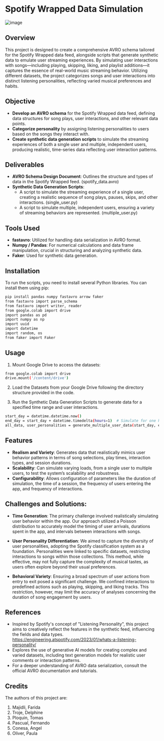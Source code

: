# Spotify Wrapped Data Simulation
![image](https://github.com/dtroje2/streamanalytics/assets/94994961/4080a74e-edd0-4c96-96d3-45268ab2d4c0)

## Overview

This project is designed to create a comprehensive AVRO schema tailored for the Spotify Wrapped data feed, alongside scripts that generate synthetic data to emulate user streaming experiences. By simulating user interactions with songs—including playing, skipping, liking, and playlist additions—it captures the essence of real-world music streaming behavior. Utilizing different datasets, the project categorizes songs and user interactions into distinct listening personalities, reflecting varied musical preferences and habits. 

## Objective

- **Develop an AVRO schema** for the Spotify Wrapped data feed, defining data structures for song plays, user interactions, and other relevant data points.
- **Categorize personality** by assigning listening personalities to users based on the songs they interact with.
- **Create synthetic data generation scripts** to simulate the streaming experiences of both a single user and multiple, independent users, producing realistic, time-series data reflecting user interaction patterns.

## Deliverables

- **AVRO Schema Design Document**: Outlines the structure and types of data in the Spotify Wrapped feed. (spotify_data.avro)
- **Synthetic Data Generation Scripts**:
  - A script to simulate the streaming experience of a single user, creating a realistic sequence of song plays, pauses, skips, and other interactions. (single_user.py)
  - A script to simulate multiple, independent users, ensuring a variety of streaming behaviors are represented. (multiple_user.py)

## Tools Used

- **fastavro**: Utilized for handling data serialization in AVRO format. 
- **Numpy / Pandas**: For numerical calculations and data frame manipulation, crucial in structuring and analyzing synthetic data. 
- **Faker**: Used for synthetic data generation.

## Installation

To run the scripts, you need to install several Python libraries. You can install them using pip:

```bash
pip install pandas numpy fastavro arrow faker
from fastavro import parse_schema
from fastavro import writer, reader
from google.colab import drive
import pandas as pd
import numpy as np
import uuid
import datetime
import random, os
from faker import Faker
```
## Usage

1. Mount Google Drive to access the datasets:

```bash
from google.colab import drive
drive.mount('/content/drive')
```

2. Load the Datasets from your Google Drive following the directory structure provided in the code.

3. Run the Synthetic Data Generation Scripts to generate data for a specified time range and user interactions.

```bash
start_day = datetime.datetime.now()
end_day = start_day + datetime.timedelta(hours=1)  # Simulate for one hour
all_data, user_personalities = generate_multiple_user_data(start_day, end_day, personality_datasets)
```

## Features
- **Realism and Variety**: Generates data that realistically mimics user behavior patterns in terms of song selections, play times, interaction types, and session durations.
- **Scalability**: Can simulate varying loads, from a single user to multiple users, to test the system’s scalability and robustness.
- **Configurability**: Allows configuration of parameters like the duration of simulation, the time of a session, the frequency of users entering the app, and frequency of interactions.

## Challenges and Solutions:

- **Time Generation**:
The primary challenge involved realistically simulating user behavior within the app. Our approach utilized a Poisson distribution to accurately model the timing of user arrivals, durations spent in the app, and intervals between interactions with songs.

- **User Personality Differentiation**:
We aimed to capture the diversity of user personalities, adopting the Spotify classification system as a foundation. Personalities were linked to specific datasets, restricting interactions to songs within those collections. This method, while effective, may not fully capture the complexity of musical tastes, as users often explore beyond their usual preferences.

- **Behavioral Variety**:
Ensuring a broad spectrum of user actions from entry to exit posed a significant challenge. We confined interactions to predefined actions such as playing, skipping, and liking tracks. This restriction, however, may limit the accuracy of analyses concerning the duration of song engagement by users.

## References
- Inspired by Spotify's concept of "Listening Personality", this project aims to creatively reflect the features in the synthetic feed, influencing the fields and data types. https://engineering.atspotify.com/2023/01/whats-a-listening-personality/ 
- Explores the use of generative AI models for creating complex and varied datasets, including text generation models for realistic user comments or interaction patterns. 
- For a deeper understanding of AVRO data serialization, consult the official AVRO documentation and tutorials.

## Credits
The authors of this project are:

1. Majidli, Farida
2. Troje, Delphine
3. Ploquin, Tomas
4. Pascual, Fernando
5. Conesa, Angel
6. Oliver, Paula

